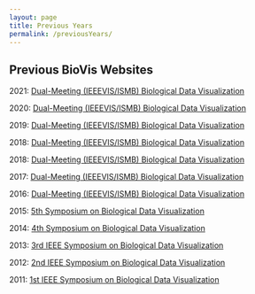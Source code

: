 ```yaml
---
layout: page
title: Previous Years
permalink: /previousYears/
---
```


## Previous BioVis Websites

2021: [Dual-Meeting (IEEEVIS/ISMB) Biological Data Visualization](http://biovis.net/2021)

2020: [Dual-Meeting (IEEEVIS/ISMB) Biological Data Visualization](http://biovis.net/2020)

2019: [Dual-Meeting (IEEEVIS/ISMB) Biological Data Visualization](http://biovis.net/2019)

2018: [Dual-Meeting (IEEEVIS/ISMB) Biological Data Visualization](http://biovis.net/2018)

2018: [Dual-Meeting (IEEEVIS/ISMB) Biological Data Visualization](http://biovis.net/2018)

2017: [Dual-Meeting (IEEEVIS/ISMB) Biological Data Visualization](http://biovis.net/2017)

2016: [Dual-Meeting (IEEEVIS/ISMB) Biological Data Visualization](http://biovis.net/2016)

2015: [5th Symposium on Biological Data Visualization](http://biovis.github.io/year/2015/news.html)

2014: [4th Symposium on Biological Data Visualization](http://biovis.github.io/year/2014/about.html)

2013: [3rd IEEE Symposium on Biological Data Visualization](http://biovis.github.io/year/2013/about.html)

2012: [2nd IEEE Symposium on Biological Data Visualization](http://biovis.github.io/year/2012/about.html)

2011: [1st IEEE Symposium on Biological Data Visualization](http://biovis.github.io/2011/index.html)

